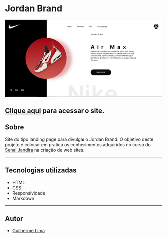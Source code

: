 # Jordan Brand

![](./img/DESKTOP.png)


[Clique aqui](https://guilima005.github.io/site-nike/) para acessar o site.
---
## Sobre
Site do tipo landing page para divulgar o Jordan Brand.
O objetivo deste projeto é colocar em pratica os conhecimentos adquiridos no curso do [Senai Jandira](https://jandira.sp.senai.br/) na criação de web sites.

---
## Tecnologias utilizadas
- HTML
- CSS
- Responsividade
- Markdown

---
## Autor
- [Guilherme Lima](https://github.com/GuiLima005)

